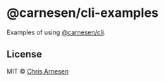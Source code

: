 # @carnesen/cli-examples

Examples of using [@carnesen/cli](https://github.com/carnesen/cli).

## License
MIT © [Chris Arnesen](https://www.carnesen.com)
